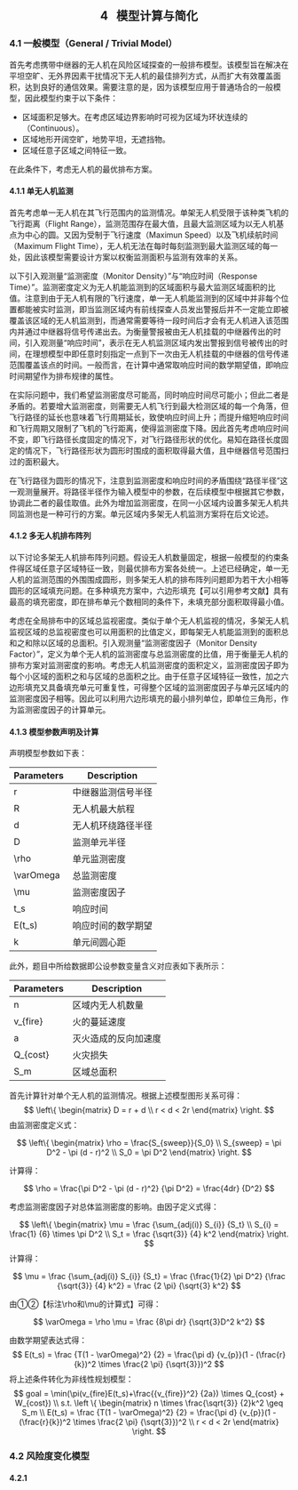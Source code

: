 <h2><center>4&nbsp;&nbsp;&nbsp;模型计算与简化</center></h2>

### 4.1 一般模型（General / Trivial Model）

首先考虑携带中继器的无人机在风险区域探查的一般排布模型。该模型旨在解决在平坦空旷、无外界因素干扰情况下无人机的最佳排列方式，从而扩大有效覆盖面积，达到良好的通信效果。需要注意的是，因为该模型应用于普通场合的一般模型，因此模型约束于以下条件：

- 区域面积足够大。在考虑区域边界影响时可视为区域为环状连续的（Continuous）。
- 区域地形开阔空旷，地势平坦，无遮挡物。
- 区域任意子区域之间特征一致。

在此条件下，考虑无人机的最优排布方案。

#### 4.1.1 单无人机监测

首先考虑单一无人机在其飞行范围内的监测情况。单架无人机受限于该种类飞机的飞行距离（Flight Range），监测范围存在最大值，且最大监测区域为以无人机基点为中心的圆。又因为受制于飞行速度（Maximun Speed）以及飞机续航时间（Maximum Flight Time），无人机无法在每时每刻监测到最大监测区域的每一处，因此该模型需要设计方案以权衡监测面积与监测有效率的关系。

以下引入观测量“监测密度（Monitor Density）”与“响应时间（Response Time）”。监测密度定义为无人机能监测到的区域面积与最大监测区域面积的比值。注意到由于无人机有限的飞行速度，单一无人机能监测到的区域中并非每个位置都能被实时监测，即当监测区域内有前线探查人员发出警报后并不一定能立即被覆盖该区域的无人机监测到，而通常需要等待一段时间后才会有无人机进入该范围内并通过中继器将信号传递出去。为衡量警报被由无人机挂载的中继器传出的时间，引入观测量“响应时间”，表示在无人机监测区域内发出警报到信号被传出的时间，在理想模型中即任意时刻指定一点到下一次由无人机挂载的中继器的信号传递范围覆盖该点的时间。一般而言，在计算中通常取响应时间的数学期望值，即响应时间期望作为排布规律的属性。

在实际问题中，我们希望监测密度尽可能高，同时响应时间尽可能小；但此二者是矛盾的。若要增大监测密度，则需要无人机飞行到最大检测区域的每一个角落，但飞行路径的延长也意味着飞行周期延长，致使响应时间上升；而提升缩短响应时间和飞行周期又限制了飞机的飞行距离，使得监测密度下降。因此首先考虑响应时间不变，即飞行路径长度固定的情况下，对飞行路径形状的优化。易知在路径长度固定的情况下，飞行路径形状为圆形时围成的面积取得最大值，且中继器信号范围扫过的面积最大。

在飞行路径为圆形的情况下，注意到监测密度和响应时间的矛盾围绕“路径半径”这一观测量展开。将路径半径作为输入模型中的参数，在后续模型中根据其它参数，协调此二者的最佳取值。此外为增加监测密度，在同一小区域内设置多架无人机共同监测也是一种可行的方案。单元区域内多架无人机监测方案将在后文论述。

#### 4.1.2 多无人机排布阵列

以下讨论多架无人机排布阵列问题。假设无人机数量固定，根据一般模型的约束条件得区域任意子区域特征一致，则最优排布方案各处统一。上述已经确定，单一无人机的监测范围的外围围成圆形，则多架无人机的排布阵列问题即为若干大小相等圆形的区域填充问题。在多种填充方案中，六边形填充【可以引用参考文献】具有最高的填充密度，即在排布单元个数相同的条件下，未填充部分面积取得最小值。

考虑在全局排布中的区域总监视密度。类似于单个无人机监视的情况，多架无人机监视区域的总监视密度也可以用面积的比值定义，即每架无人机能监测到的面积总和之和除以区域的总面积。引入观测量“监测密度因子（Monitor Density Factor）”，定义为单个无人机的监测密度与总监测密度的比值，用于衡量无人机的排布方案对监测密度的影响。考虑无人机监测密度的面积定义，监测密度因子即为每个小区域的面积之和与区域的总面积之比。由于任意子区域特征一致性，加之六边形填充又具备填充单元可重复性，可得整个区域的监测密度因子与单元区域内的监测密度因子相等。因此可以利用六边形填充的最小排列单位，即单位三角形，作为监测密度因子的计算单元。

#### 4.1.3 模型参数声明及计算

声明模型参数如下表：

| Parameters | Description        |
| ---------- | ------------------ |
| r          | 中继器监测信号半径 |
| R          | 无人机最大航程     |
| d          | 无人机环绕路径半径 |
| D          | 监测单元半径       |
| \rho       | 单元监测密度       |
| \varOmega  | 总监测密度         |
| \mu        | 监测密度因子       |
| t_s        | 响应时间           |
| E(t_s)     | 响应时间的数学期望 |
| k          | 单元间圆心距       |

此外，题目中所给数据即公设参数变量含义对应表如下表所示：

| Parameters | Description      |
| ---------- | ---------------- |
| n          | 区域内无人机数量    |
| v_{fire}   | 火的蔓延速度       |
| a          | 灭火造成的反向加速度 |
| Q_{cost}   | 火灾损失           |
| S_m        | 区域总面积          |

首先计算针对单个无人机的监测情况。根据上述模型图形关系可得：
$$
\left\{
\begin{matrix}
D = r + d \\ 
r < d < 2r
\end{matrix}
\right.
$$
由监测密度定义式：

$$
\left\{
\begin{matrix}
\rho = \frac{S_{sweep}}{S_0} \\ 
S_{sweep} = \pi D^2 - \pi (d - r)^2 \\
S_0 = \pi D^2
\end{matrix}
\right.
$$

计算得：

$$
\rho = \frac{\pi D^2 - \pi (d - r)^2} {\pi D^2} = \frac{4dr} {D^2}
$$

考虑监测密度因子对总体监测密度的影响。由因子定义式得：

$$
\left\{
\begin{matrix}
\mu = \frac {\sum_{adj(i)} S_{i}} {S_t}  \\ 
S_{i} = \frac{1} {6} \times \pi D^2 \\
S_t = \frac {\sqrt{3}} {4} k^2
\end{matrix}
\right.
$$
计算得：

$$
\mu = \frac {\sum_{adj(i)} S_{i}} {S_t} = \frac {\frac{1}{2} \pi D^2} {\frac {\sqrt{3}} {4} k^2} = \frac {2 \pi} {\sqrt{3} k^2}
$$

由①②【标注\rho和\mu的计算式】可得：

$$
\varOmega = \rho \mu = \frac {8\pi dr} {\sqrt{3}D^2 k^2}
$$

由数学期望表达式得：
$$
E(t_s) = \frac {T(1 - \varOmega)^2} {2} = \frac{\pi d} {v_{p}}(1 - (\frac{r}{k})^2 \times \frac{2 \pi} {\sqrt{3}})^2
$$
将上述条件转化为非线性规划模型：
$$
goal = \min(\pi(v_{fire}E(t_s)+\frac{{v_{fire}}^2} {2a}) \times Q_{cost} + W_{cost}) \\
s.t.
\left \{
\begin{matrix}
 n \times \frac{\sqrt{3}} {2}k^2 \geq S_m \\
 E(t_s) = \frac {T(1 - \varOmega)^2} {2} = \frac{\pi d} {v_{p}}(1 - (\frac{r}{k})^2 \times \frac{2 \pi} {\sqrt{3}})^2 \\
 r < d < 2r
\end{matrix}
\right.
$$

### 4.2 风险度变化模型

#### 4.2.1 

